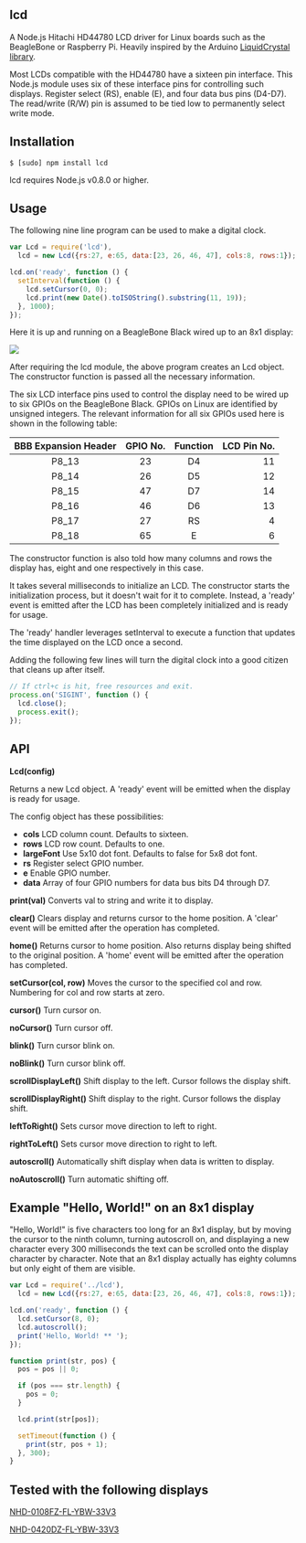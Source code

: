 ## lcd

A Node.js Hitachi HD44780 LCD driver for Linux boards such as the BeagleBone or
Raspberry Pi. Heavily inspired by the Arduino
[LiquidCrystal library](http://arduino.cc/en/Tutorial/LiquidCrystal).

Most LCDs compatible with the HD44780 have a sixteen pin interface. This
Node.js module uses six of these interface pins for controlling such displays.
Register select (RS), enable (E), and four data bus pins (D4-D7). The
read/write (R/W) pin is assumed to be tied low to permanently select write
mode.

## Installation

    $ [sudo] npm install lcd

lcd requires Node.js v0.8.0 or higher.

## Usage

The following nine line program can be used to make a digital clock.

```js
var Lcd = require('lcd'),
  lcd = new Lcd({rs:27, e:65, data:[23, 26, 46, 47], cols:8, rows:1});

lcd.on('ready', function () {
  setInterval(function () {
    lcd.setCursor(0, 0);
    lcd.print(new Date().toISOString().substring(11, 19));
  }, 1000);
});
```

Here it is up and running on a BeagleBone Black wired up to an 8x1 display:

<img src="https://github.com/fivdi/lcd/raw/master/example/digital-clock-8x1.jpg">

After requiring the lcd module, the above program creates an Lcd object. The
constructor function is passed all the necessary information.

The six LCD interface pins used to control the display need to be wired up to
six GPIOs on the BeagleBone Black. GPIOs on Linux are identified by unsigned
integers. The relevant information for all six GPIOs used here is shown in the
following table:

BBB Expansion Header | GPIO No. | Function | LCD Pin No.
:---: | :---: | :---: | ---:
P8_13 | 23 | D4 | 11
P8_14 | 26 | D5 | 12
P8_15 | 47 | D7 | 14
P8_16 | 46 | D6 | 13
P8_17 | 27 | RS |  4
P8_18 | 65 | E  |  6

The constructor function is also told how many columns and rows the display
has, eight and one respectively in this case.

It takes several milliseconds to initialize an LCD. The constructor starts the
initialization process, but it doesn't wait for it to complete. Instead,
a 'ready' event is emitted after the LCD has been completely initialized and is
ready for usage.

The 'ready' handler leverages setInterval to execute a function that updates
the time displayed on the LCD once a second.

Adding the following few lines will turn the digital clock into a good citizen
that cleans up after itself.

```js
// If ctrl+c is hit, free resources and exit.
process.on('SIGINT', function () {
  lcd.close();
  process.exit();
});
```

## API

**Lcd(config)**

Returns a new Lcd object. A 'ready' event will be emitted when the display is
ready for usage.

The config object has these possibilities:

 * **cols** LCD column count. Defaults to sixteen.
 * **rows** LCD row count. Defaults to one.
 * **largeFont** Use 5x10 dot font. Defaults to false for 5x8 dot font.
 * **rs** Register select GPIO number.
 * **e** Enable GPIO number.
 * **data** Array of four GPIO numbers for data bus bits D4 through D7.

**print(val)** Converts val to string and write it to display.

**clear()** Clears display and returns cursor to the home position. A 'clear'
event will be emitted after the operation has completed.

**home()** Returns cursor to home position. Also returns display being shifted
to the original position. A 'home' event will be emitted after the operation
has completed.

**setCursor(col, row)** Moves the cursor to the specified col and row.
Numbering for col and row starts at zero.

**cursor()** Turn cursor on.

**noCursor()** Turn cursor off.

**blink()** Turn cursor blink on.

**noBlink()** Turn cursor blink off.

**scrollDisplayLeft()** Shift display to the left. Cursor follows the display
shift.

**scrollDisplayRight()** Shift display to the right. Cursor follows the display
shift.

**leftToRight()** Sets cursor move direction to left to right.

**rightToLeft()** Sets cursor move direction to right to left.

**autoscroll()** Automatically shift display when data is written to display.

**noAutoscroll()** Turn automatic shifting off.

## Example "Hello, World!" on an 8x1 display

"Hello, World!" is five characters too long for an 8x1 display, but by moving
the cursor to the ninth column, turning autoscroll on, and displaying a new
character every 300 milliseconds the text can be scrolled onto the display
character by character. Note that an 8x1 display actually has eighty columns
but only eight of them are visible.

```js
var Lcd = require('../lcd'),
  lcd = new Lcd({rs:27, e:65, data:[23, 26, 46, 47], cols:8, rows:1});

lcd.on('ready', function () {
  lcd.setCursor(8, 0);
  lcd.autoscroll();
  print('Hello, World! ** ');
});

function print(str, pos) {
  pos = pos || 0;

  if (pos === str.length) {
    pos = 0;
  }

  lcd.print(str[pos]);

  setTimeout(function () {
    print(str, pos + 1);
  }, 300);
}
```

## Tested with the following displays

[NHD-0108FZ-FL-YBW-33V3](http://www.newhavendisplay.com/nhd0108fzflybw33v3-p-5155.html)

[NHD-0420DZ-FL-YBW-33V3](http://www.newhavendisplay.com/nhd0420dzflybw33v3-p-5168.html)

